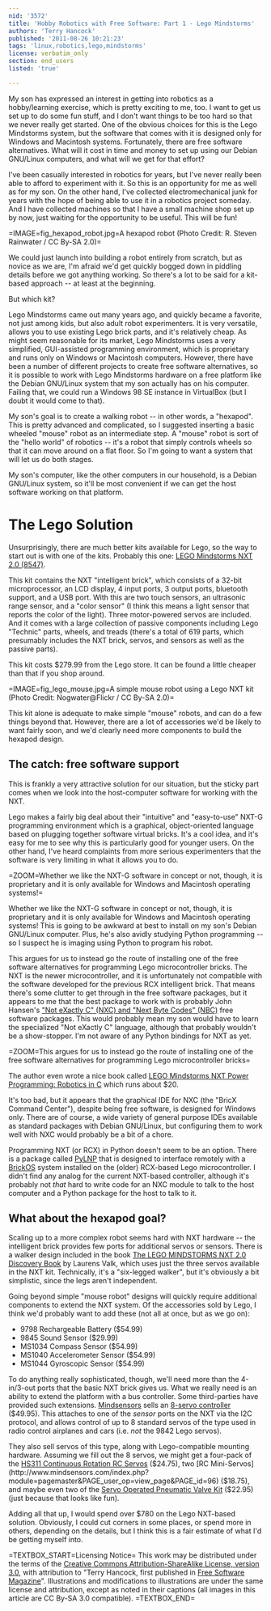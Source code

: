 ```yaml
---
nid: '3572'
title: 'Hobby Robotics with Free Software: Part 1 - Lego Mindstorms'
authors: 'Terry Hancock'
published: '2011-08-26 10:21:23'
tags: 'linux,robotics,lego,mindstorms'
license: verbatim_only
section: end_users
listed: 'true'

---
```

My son has expressed an interest in getting into robotics as a hobby/learning exercise, which is pretty exciting to me, too. I want to get us set up to do some fun stuff, and I don't want things to be too hard so that we never really get started. One of the obvious choices for this is the Lego Mindstorms system, but the software that comes with it is designed only for Windows and Macintosh systems. Fortunately, there are free software alternatives. What will it cost in time and money to set up using our Debian GNU/Linux computers, and what will we get for that effort?

<!--break-->

I've been casually interested in robotics for years, but I've never really been able to afford to experiment with it. So this is an opportunity for me as well as for my son. On the other hand, I've collected electromechanical junk for years with the hope of being able to use it in a robotics project someday. And I have collected machines so that I have a small machine shop set up by now, just waiting for the opportunity to be useful. This will be fun!

=IMAGE=fig_hexapod_robot.jpg=A hexapod robot (Photo Credit: R. Steven Rainwater / CC By-SA 2.0)=

We could just launch into building a robot entirely from scratch, but as novice as we are, I'm afraid we'd get quickly bogged down in piddling details before we got anything working. So there's a lot to be said for a kit-based approach -- at least at the beginning.

But which kit?

Lego Mindstorms came out many years ago, and quickly became a favorite, not just among kids, but also adult robot experimenters. It is very versatile, allows you to use existing Lego brick parts, and it's relatively cheap. As might seem reasonable for its market, Lego Mindstorms uses a very simplified, GUI-assisted programming environment, which is proprietary and runs only on Windows or Macintosh computers. However, there have been a number of different projects to create free software alternatives, so it is possible to work with Lego Mindstorms hardware on a free platform like the Debian GNU/Linux system that my son actually has on his computer. Failing that, we could run a Windows 98 SE instance in VirtualBox (but I doubt it would come to that).

My son's goal is to create a walking robot -- in other words, a "hexapod". This is pretty advanced and complicated, so I suggested inserting a basic wheeled "mouse" robot as an intermediate step. A "mouse" robot is sort of the "hello world" of robotics -- it's a robot that simply controls wheels so that it can move around on a flat floor. So I'm going to want a system that will let us do both stages.

My son's computer, like the other computers in our household, is a Debian GNU/Linux system, so it'll be most convenient if we can get the host software working on that platform.

# The Lego Solution

Unsurprisingly, there are much better kits available for Lego, so the way to start out is with one of the kits. Probably this one: [LEGO Mindstorms NXT 2.0 (8547)](http://shop.lego.com/product/?p=8547).

This kit contains the NXT "intelligent brick", which consists of a 32-bit microprocessor, an LCD display, 4 input ports, 3 output ports, bluetooth support, and a USB port. With this are two touch sensors, an ultrasonic range sensor, and a "color sensor" (I think this means a light sensor that reports the color of the light). Three motor-powered servos are included. And it comes with a large collection of passive components including Lego "Technic" parts, wheels, and treads (there's a total of 619 parts, which presumably includes the NXT brick, servos, and sensors as well as the passive parts).

This kit costs $279.99 from the Lego store. It can be found a little cheaper than that if you shop around.

=IMAGE=fig_lego_mouse.jpg=A simple mouse robot using a Lego NXT kit (Photo Credit: Nogwater@Flickr / CC By-SA 2.0)=

This kit alone is adequate to make simple "mouse" robots, and can do a few things beyond that. However, there are a lot of accessories we'd be likely to want fairly soon, and we'd clearly need more components to build the hexapod design.

## The catch: free software support

This is frankly a very attractive solution for our situation, but the sticky part comes when we look into the host-computer software for working with the NXT. 

Lego makes a fairly big deal about their "intuitive" and "easy-to-use" NXT-G programming environment which is a graphical, object-oriented language based on plugging together software virtual bricks. It's a cool idea, and it's easy for me to see why this is particularly good for younger users. On the other hand, I've heard complaints from more serious experimenters that the software is very limiting in what it allows you to do.

=ZOOM=Whether we like the NXT-G software in concept or not, though, it is proprietary and it is only available for Windows and Macintosh operating systems!=

Whether we like the NXT-G software in concept or not, though, it is proprietary and it is only available for Windows and Macintosh operating systems! This is going to be awkward at best to install on my son's Debian GNU/Linux computer. Plus, he's also avidly studying Python programming -- so I suspect he is imaging using Python to program his robot.

This argues for us to instead go the route of installing one of the free software alternatives for programming Lego microcontroller bricks. The NXT is the newer microcontroller, and it is unfortunately not compatible with the software developed for the previous RCX intelligent brick. That means there's some clutter to get through in the free software packages, but it appears to me that the best package to work with is probably John Hansen's ["Not eXactly C" (NXC) and "Next Byte Codes" (NBC)](http://bricxcc.sourceforge.net/nbc/) free software packages. This would probably mean my son would have to learn the specialized "Not eXactly C" language, although that probably wouldn't be a show-stopper. I'm not aware of any Python bindings for NXT as yet.

=ZOOM=This argues for us to instead go the route of installing one of the free software alternatives for programming Lego microcontroller bricks=

The author even wrote a nice book called [LEGO Mindstorms NXT Power Programming: Robotics in C](http://www.amazon.com/exec/obidos/ASIN/0973864974/lejos-20) which runs about $20.

It's too bad, but it appears that the graphical IDE for NXC (the "BricX Command Center"), despite being free software, is designed for Windows only. There are of course, a wide variety of general purpose IDEs available as standard packages with Debian GNU/Linux, but configuring them to work well with NXC would probably be a bit of a chore.

Programming NXT (or RCX) in Python doesn't seem to be an option. There is a package called [PyLNP](http://www.hare.demon.co.uk/lego/pylnp.html) that is designed to interface remotely with a [BrickOS](http://brickos.sourceforge.net/) system installed on the (older) RCX-based Lego microcontroller. I didn't find any analog for the current NXT-based controller, although it's probably not _that_ hard to write code for an NXC module to talk to the host computer and a Python package for the host to talk to it.

## What about the hexapod goal?

Scaling up to a more complex robot seems hard with NXT hardware -- the intelligent brick provides few ports for additional servos or sensors. There is a walker design included in the book [The LEGO MINDSTORMS NXT 2.0 Discovery Book](http://www.amazon.com/LEGO-MINDSTORMS-NXT-Discovery-Book/dp/1593272111/ref=sr_1_4?ie=UTF8&qid=1306772885&sr=8-4) by Laurens Valk, which uses just the three servos available in the NXT kit. Technically, it's a "six-legged walker", but it's obviously a bit simplistic, since the legs aren't independent.

Going beyond simple "mouse robot" designs will quickly require additional components to extend the NXT system.  Of the accessories sold by Lego, I think we'd probably want to add these (not all at once, but as we go on):

* 9798 Rechargeable Battery ($54.99)
* 9845 Sound Sensor ($29.99)
* MS1034 Compass Sensor ($54.99)
* MS1040 Accelerometer Sensor ($54.99)
* MS1044 Gyroscopic Sensor ($54.99)

To do anything really sophisticated, though, we'll need more than the 4-in/3-out ports that the basic NXT brick gives us. What we really need is an ability to extend the platform with a bus controller. Some third-parties have provided such extensions. [Mindsensors](http://www.mindsensors.com) sells an [8-servo controller](http://www.mindsensors.com/index.php?module=pagemaster&PAGE_user_op=view_page&PAGE_id=93)  ($49.95). This attaches to one of the _sensor_ ports on the NXT via the I2C protocol, and allows control of up to 8 standard servos of the type used in radio control airplanes and cars (i.e. _not_ the 9842 Lego servos).

They also sell servos of this type, along with Lego-compatible mounting hardware. Assuming we fill out the 8 servos, we might get a four-pack of the [HS311 Continuous Rotation RC Servos](http://www.mindsensors.com/index.php?module=pagemaster&PAGE_user_op=view_page&PAGE_id=115) ($24.75), two [RC Mini-Servos](http://www.mindsensors.com/index.php?module=pagemaster&PAGE_user_op=view_page&PAGE_id=96) ($18.75), and maybe even two of the [Servo Operated Pneumatic Valve Kit](http://www.mindsensors.com/index.php?module=pagemaster&PAGE_user_op=view_page&PAGE_id=141) ($22.95) (just because that looks like fun). 

Adding all that up, I would spend over $780 on the Lego NXT-based solution. Obviously, I could cut corners in some places, or spend more in others, depending on the details, but I think this is a fair estimate of what I'd be getting myself into.

=TEXTBOX_START=Licensing Notice=
This work may be distributed under the terms of the [Creative Commons Attribution-ShareAlike License, version 3.0](http://creativecommons.org/licenses/by-sa/3.0), with attribution to "Terry Hancock, first published in [Free Software Magazine](http://www.freesoftwaremagazine.com)". Illustrations and modifications to illustrations are under the same license and attribution, except as noted in their captions (all images in this article are CC By-SA 3.0 compatible).
=TEXTBOX_END=
